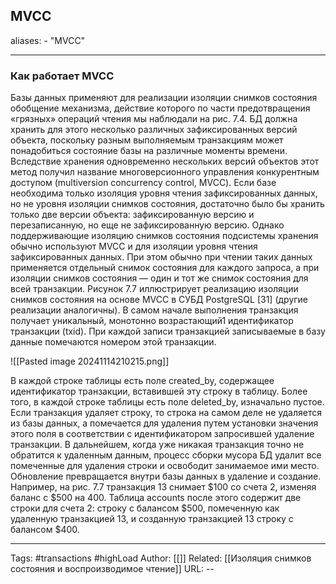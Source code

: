 ## MVCC
aliases: 
	- "MVCC"

---

### Как работает MVCC

Базы данных применяют для реализации изоляции снимков состояния обобщение механизма, действие которого по части предотвращения «грязных» операций чтения мы наблюдали на рис. 7.4. БД должна хранить для этого несколько различных зафиксированных версий объекта, поскольку разным выполняемым транзакциям может понадобиться состояние базы на различные моменты времени. Вследствие хранения одновременно нескольких версий объектов этот метод получил название многоверсионного управления конкурентным доступом (multiversion concurrency control, MVCC).
Если базе необходима только изоляция уровня чтения зафиксированных данных, но не уровня изоляции снимков состояния, достаточно было бы хранить только две версии объекта: зафиксированную версию и перезаписанную, но еще не зафиксированную версию. Однако поддерживающие изоляцию снимков состояния подсистемы хранения обычно используют MVCC и для изоляции уровня чтения зафиксированных данных. При этом обычно при чтении таких данных применяется отдельный снимок состояния для каждого запроса, а при изоляции снимков состояния — один и тот же снимок состояния для всей транзакции. Рисунок 7.7 иллюстрирует реализацию изоляции снимков состояния на основе MVCC в СУБД PostgreSQL [31] (другие реализации аналогичны). В самом начале выполнения транзакция получает уникальный, монотонно возрастающий1 идентификатор транзакции (txid). При каждой записи транзакцией записываемые в базу данные помечаются номером этой транзакции.

![[Pasted image 20241114210215.png]]

В каждой строке таблицы есть поле created_by, содержащее идентификатор транзакции, вставившей эту строку в таблицу. Более того, в каждой строке таблицы есть поле deleted_by, изначально пустое. Если транзакция удаляет строку, то строка на самом деле не удаляется из базы данных, а помечается для удаления путем установки значения этого поля в соответствии с идентификатором запросившей удаление транзакции. В дальнейшем, когда уже никакая транзакция точно не обратится к удаленным данным, процесс сборки мусора БД удалит все помеченные для удаления строки и освободит занимаемое ими место. Обновление превращается внутри базы данных в удаление и создание. Например, на рис. 7.7 транзакция 13 снимает $100 со счета 2, изменяя баланс с $500 на 400. Таблица accounts после этого содержит две строки для счета 2: строку с балансом $500, помеченную как удаленную транзакцией 13, и созданную транзакцией 13 строку с балансом $400.

---
Tags: #transactions #highLoad
Author: [[]]
Related: [[Изоляция снимков состояния и воспроизводимое чтение]]
URL: -- 